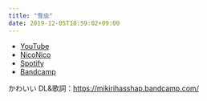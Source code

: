 ```yaml
---
title: "雪虫"
date: 2019-12-05T18:59:02+09:00
---
```


- [YouTube](https://www.youtube.com/watch?iMvvoeRFEC0)
- [NicoNico](https://nico.ms/sm36045594)
- [Spotify](https://open.spotify.com/track/5GMxF3GiAqdbwapRYzda0V)
- [Bandcamp](https://mikirihasshap.bandcamp.com/track/--138)

かわいい DL&歌詞：https://mikirihasshap.bandcamp.com/